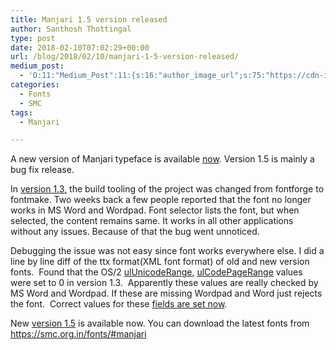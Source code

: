 ```yaml
---
title: Manjari 1.5 version released
author: Santhosh Thottingal
type: post
date: 2018-02-10T07:02:29+00:00
url: /blog/2018/02/10/manjari-1-5-version-released/
medium_post:
  - 'O:11:"Medium_Post":11:{s:16:"author_image_url";s:75:"https://cdn-images-1.medium.com/fit/c/200/200/1*As1EIgy-TLEcibTNPBApCQ.jpeg";s:10:"author_url";s:31:"https://medium.com/@sthottingal";s:11:"byline_name";N;s:12:"byline_email";N;s:10:"cross_link";s:2:"no";s:2:"id";s:12:"5cc255ff9da9";s:21:"follower_notification";s:3:"yes";s:7:"license";s:11:"cc-40-by-sa";s:14:"publication_id";s:2:"-1";s:6:"status";s:6:"public";s:3:"url";s:73:"https://medium.com/@sthottingal/manjari-1-5-version-released-5cc255ff9da9";}'
categories:
  - Fonts
  - SMC
tags:
  - Manjari

---
```

A new version of Manjari typeface is available [now][1]. Version 1.5 is mainly a bug fix release.

In [version 1.3,][2] the build tooling of the project was changed from fontforge to fontmake. Two weeks back a few people reported that the font no longer works in MS Word and Wordpad. Font selector lists the font, but when selected, the content remains same. It works in all other applications without any issues. Because of that the bug went unnoticed.

Debugging the issue was not easy since font works everywhere else. I did a line by line diff of the ttx format(XML font format) of old and new version fonts.  Found that the OS/2 [ulUnicodeRange][3], [ulCodePageRange][4] values were set to 0 in version 1.3.  Apparently these values are really checked by MS Word and Wordpad. If these are missing Wordpad and Word just rejects the font.  Correct values for these [fields are set now][5].

New [version 1.5][1] is available now. You can download the latest fonts from <https://smc.org.in/fonts/#manjari>

 [1]: https://gitlab.com/smc/manjari/tags/Version1.5
 [2]: http://thottingal.in/blog/2017/10/14/manjari-1-3/
 [3]: https://www.microsoft.com/typography/unicode/ulu.htm
 [4]: https://www.microsoft.com/typography/unicode/ulcp.htm
 [5]: https://gitlab.com/smc/manjari/commit/9419cf7b67e844ca73fb2f3914bfead503cc1e23